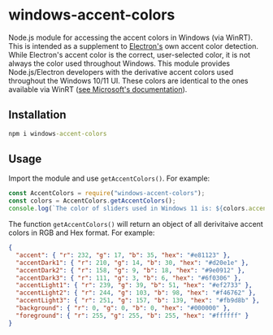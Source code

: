 # windows-accent-colors

Node.js module for accessing the accent colors in Windows (via WinRT). This is intended as a supplement to [Electron's](https://electronjs.org/) own accent color detection. While Electron's accent color is the correct, user-selected color, it is not always the color used throughout Windows. This module provides Node.js/Electron developers with the derivative accent colors used throughout the Windows 10/11 UI. These colors are identical to the ones available via WinRT ([see Microsoft's documentation](https://docs.microsoft.com/en-us/uwp/api/Windows.UI.ViewManagement.UIColorType?view=winrt-22000)).

## Installation

```cmd
npm i windows-accent-colors
```

## Usage

Import the module and use `getAccentColors()`. For example:
```js
const AccentColors = require("windows-accent-colors");
const colors = AccentColors.getAccentColors();
console.log(`The color of sliders used in Windows 11 is: ${colors.accentLight2.hex}`);
```

The function `getAccentColors()` will return an object of all derivitaive accent colors in RGB and Hex format. For example:
```json
{
  "accent": { "r": 232, "g": 17, "b": 35, "hex": "#e81123" },
  "accentDark1": { "r": 210, "g": 14, "b": 30, "hex": "#d20e1e" },
  "accentDark2": { "r": 158, "g": 9, "b": 18, "hex": "#9e0912" },
  "accentDark3": { "r": 111, "g": 3, "b": 6, "hex": "#6f0306" },
  "accentLight1": { "r": 239, "g": 39, "b": 51, "hex": "#ef2733" },
  "accentLight2": { "r": 244, "g": 103, "b": 98, "hex": "#f46762" },
  "accentLight3": { "r": 251, "g": 157, "b": 139, "hex": "#fb9d8b" },
  "background": { "r": 0, "g": 0, "b": 0, "hex": "#000000" },
  "foreground": { "r": 255, "g": 255, "b": 255, "hex": "#ffffff" }
}
```